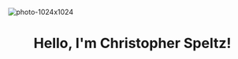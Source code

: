 ![photo-1024x1024](https://user-images.githubusercontent.com/37876358/148657956-c583fd4a-36af-4d82-818a-c1a19b53174a.jpg)
<h1 align="center">Hello, I'm Christopher Speltz!</h1>

